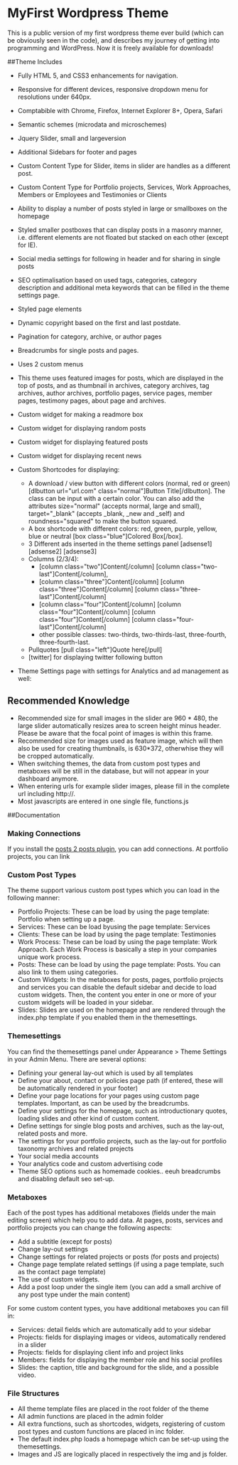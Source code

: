 # MyFirst Wordpress Theme
This is a public version of my first wordpress theme ever build (which can be obviously seen in the code), and describes my journey of getting into programming and WordPress. Now it is freely available for downloads!

##Theme Includes
* Fully HTML 5, and CSS3 enhancements for navigation.
* Responsive for different devices, responsive dropdown menu for resolutions under 640px.
* Comptabible with Chrome, Firefox, Internet Explorer 8+, Opera, Safari
* Semantic schemes (microdata and microschemes)
* Jquery Slider, small and largeversion
* Additional Sidebars for footer and pages
* Custom Content Type for Slider, items in slider are handles as a different post.
* Custom Content Type for Portfolio projects, Services, Work Approaches, Members or Employees and Testimonies or Clients
* Ability to display a number of posts styled in large or smallboxes on the homepage
* Styled smaller postboxes that can display posts in a masonry manner, i.e. different elements are not floated but stacked on each other (except for IE).
* Social media settings for following in header and for sharing in single posts
* SEO optimalisation based on used tags, categories, category description and additional meta keywords that can be filled in the theme settings page.
* Styled page elements
* Dynamic copyright based on the first and last postdate.
* Pagination for category, archive, or author pages
* Breadcrumbs for single posts and pages.
* Uses 2 custom menus
* This theme uses featured images for posts, which are displayed in the top of posts, 
and as thumbnail in archives, category archives, tag archives, author archives, portfolio pages, service pages, member pages, testimony pages, about page and archives. 

* Custom widget for making a readmore box
* Custom widget for displaying random posts
* Custom widget for displaying featured posts
* Custom widget for displaying recent news

* Custom Shortcodes for displaying: 
	* A download / view button with different colors (normal, red or green) [dlbutton url="url.com" class="normal"]Button Title[/dlbutton]. The class can be input with a certain color. You can also add the attributes size="normal" (accepts normal, large and small), target="_blank" (accepts _blank, _new and _self) and roundness="squared" to make the button squared.
	* A box shortcode with different colors: red, green, purple, yellow, blue or neutral [box  class="blue"]Colored Box[/box].
	* 3 Different ads inserted in the theme settings panel [adsense1] [adsense2] [adsense3]
	* Columns (2/3/4): 
		- [column class="two"]Content[/column] [column class="two-last"]Content[/column],
		- [column class="three"]Content[/column] [column class="three"]Content[/column] [column class="three-last"]Content[/column]
		- [column class="four"]Content[/column] [column class="four"]Content[/column] [column class="four"]Content[/column] [column class="four-last"]Content[/column]
		- other possible classes: two-thirds, two-thirds-last, three-fourth, three-fourth-last. 
	* Pullquotes [pull class="left"]Quote here[/pull]
	* [twitter] for displaying twitter following button
	
* Theme Settings page with settings for Analytics and ad management as well: 

## Recommended Knowledge
* Recommended size for small images in the slider are 960 * 480, the large slider automatically resizes area to screen height minus header. Please be aware that the focal point of images is within this frame.
* Recommended size for images used as feature image, which will then also be used for creating thumbnails, is 630*372, 
otherwhise they will be cropped automatically.
* When switching themes, the data from custom post types and metaboxes will be still in the database, but will not appear in your dashboard anymore.
* When entering urls for example slider images, please fill in the complete url including http://.
* Most javascripts are entered in one single file, functions.js

##Documentation

### Making Connections
If you install the [posts 2 posts plugin](https://wordpress.org/plugins/posts-to-posts/ "Post 2 Posts"), you can add connections. At portfolio projects, you can link

### Custom Post Types
The theme support various custom post types which you can load in the following manner:
* Portfolio Projects: These can be load by using the page template: Portfolio when setting up a page.
* Services: These can be load byusing the page template: Services
* Clients: These can be load by using the page template: Testimonies
* Work Process: These can be load by using the page template: Work Approach. Each Work Process is basically a step in your companies unique work process. 
* Posts: These can be load by using the page template: Posts. You can also link to them using categories.
* Custom Widgets: In the metaboxes for posts, pages, portfolio projects and services you can disable the default sidebar and decide to load custom widgets. Then, the content you enter in one or more of your custom widgets will be loaded in your sidebar.
* Slides: Slides are used on the homepage and are rendered through the index.php template if you enabled them in the themesettings. 

### Themesettings
You can find the themesettings panel under Appearance > Theme Settings in your Admin Menu. There are several options:
* Defining your general lay-out which is used by all templates
* Define your about, contact or policies page path (if entered, these will be automatically rendered in your footer)
* Define your page locations for your pages using custom page templates. Important, as can be used by the breadcrumbs.
* Define your settings for the homepage, such as introductionary quotes, loading slides and other kind of custom content.
* Define settings for single blog posts and archives, such as the lay-out, related posts and more.
* The settings for your portfolio projects, such as the lay-out for portfolio taxonomy archives and related projects
* Your social media accounts
* Your analytics code and custom advertising code
* Theme SEO options such as homemade cookies.. eeuh breadcrumbs and disabling default seo set-up.


### Metaboxes
Each of the post types has additional metaboxes (fields under the main editing screen) which help you to add data.
At pages, posts, services and portfolio projects you can change the following aspects:
* Add a subtitle (except for posts)
* Change lay-out settings
* Change settings for related projects or posts (for posts and projects)
* Change page template related settings (if using a page template, such as the contact page template)
* The use of custom widgets.
* Add a post loop under the single item (you can add a small archive of any post type under the main content)

For some custom content types, you have additional metaboxes you can fill in:
* Services: detail fields which are automatically add to your sidebar
* Projects: fields for displaying images or videos, automatically rendered in a slider
* Projects: fields for displaying client info and project links
* Members: fields for displaying the member role and his social profiles
* Slides: the caption, title and background for the slide, and a possible video. 

### File Structures
* All theme template files are placed in the root folder of the theme
* All admin functions are placed in the admin folder
* All extra functions, such as shortcodes, widgets, registering of custom post types and custom functions are placed in inc folder.
* The default index.php loads a homepage which can be set-up using the themesettings.
* Images and JS are logically placed in respectively the img and js folder.
